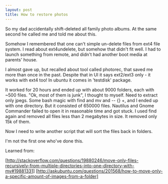 ```yaml
---
layout: post
title: How to restore photos
---
```


So my dad accidentally shift-deleted all family photo albums. At the same second he called me and told me about this. 

Somehow I remembered that one can't simple un-delete files from ext4 file system. I read about ext4undelete, but somehow that didn't fit well. I had to launch something from remote, and didn't had another boot media at parents' house. 

I almost gave up, but recalled about tool called photorec, that saved me more than once in the past. Despite that in UI it says ext2/ext3 only - it works with ext4 too! In ubuntu it comes in 'testdisk' package.

It worked for 20 hours and ended up with about 9000 folders, each with ~500 files. "Ok, most of them is junk", I thought to myself. Need to extract only jpegs. Some bash magic with find and mv and -- {} +, and I ended up with one directory. But it consisted of 650000 files. Nautilus and Gnome Commander failed to open it in reasonable time and got stuck. I used find again and removed all files less than 2 megabytes in size. It removed only 15k of them. 

Now I need to write another script that will sort the files back in folders.

I'm not the first one who've done this.

Learned from:

[http://stackoverflow.com/questions/19880246/move-only-files-recursively-from-multiple-directories-into-one-directory-with-mv#19881331]
[http://askubuntu.com/questions/201568/how-to-move-only-a-specific-amount-of-images-from-a-folder]
